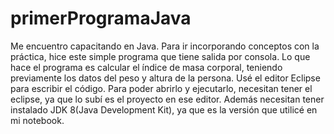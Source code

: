 # primerProgramaJava
Me encuentro capacitando en Java. Para ir incorporando conceptos con la práctica, hice este simple programa que tiene salida por consola. Lo que hace el programa es calcular el índice de masa corporal, teniendo previamente los datos del peso y altura de la persona. Usé el editor Eclipse para escribir el código. Para poder abrirlo y ejecutarlo, necesitan tener el eclipse, ya que lo subí es el proyecto en ese editor. Además necesitan tener instalado JDK 8(Java Development Kit), ya que es la versión que utilicé en mi notebook.

